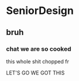 
# SeniorDesign

## bruh

### chat we are so cooked

this whole shit chopped fr

LET'S GO WE GOT THIS
